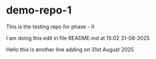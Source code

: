 # demo-repo-1

This is the testing repo for phase - II 

I am doing this edit in file README.md at 15:02 31-08-2025

Hello this is another line adding on 31st August 2025

